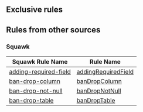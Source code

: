 ## Exclusive rules
## Rules from other sources
### Squawk
| Squawk Rule Name | Rule Name |
| ---- | ---- |
| [adding-required-field](https://squawkhq.com/docs/adding-required-field) |[addingRequiredField](./rules/adding-required-field) |
| [ban-drop-column](https://squawkhq.com/docs/ban-drop-column) |[banDropColumn](./rules/ban-drop-column) |
| [ban-drop-not-null](https://squawkhq.com/docs/ban-drop-not-null) |[banDropNotNull](./rules/ban-drop-not-null) |
| [ban-drop-table](https://squawkhq.com/docs/ban-drop-table) |[banDropTable](./rules/ban-drop-table) |
